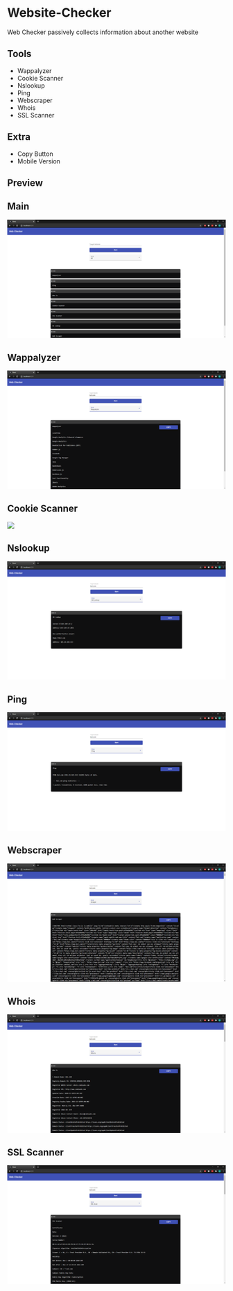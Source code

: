 # Website-Checker
Web Checker passively collects information about another website

## Tools
* Wappalyzer
* Cookie Scanner
* Nslookup
* Ping
* Webscraper
* Whois
* SSL Scanner

## Extra
* Copy Button
* Mobile Version

## Preview
## Main
<img src="screenshots/Main.PNG"> <br>
## Wappalyzer 
<img src="screenshots/Wappalyzer.PNG"> <br>
## Cookie Scanner 
<img src="screenshots/MCookieain.PNG"> <br>
## Nslookup
<img src="screenshots/Nslookup.PNG"> <br>
## Ping
<img src="screenshots/Ping.PNG"> <br>
## Webscraper
<img src="screenshots/Scraper.PNG"> <br>
## Whois
<img src="screenshots/Whois.PNG"> <br>
## SSL Scanner
<img src="screenshots/SSL.PNG"> <br>
